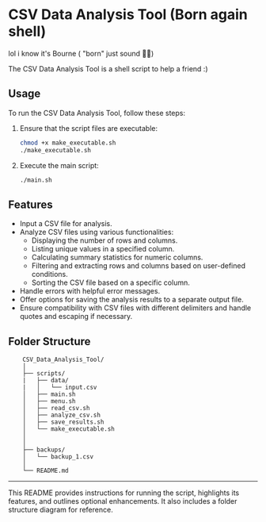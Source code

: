 # CSV Data Analysis Tool (Born again shell)

lol i know it's Bourne ( "born" just sound 🤌🏾)

The CSV Data Analysis Tool is a shell script to help a friend :)

## Usage

To run the CSV Data Analysis Tool, follow these steps:

1. Ensure that the script files are executable:

   ```bash
   chmod +x make_executable.sh
   ./make_executable.sh
   ```

2. Execute the main script:

   ```bash
   ./main.sh
   ```

## Features

- Input a CSV file for analysis.
- Analyze CSV files using various functionalities:
  - Displaying the number of rows and columns.
  - Listing unique values in a specified column.
  - Calculating summary statistics for numeric columns.
  - Filtering and extracting rows and columns based on user-defined conditions.
  - Sorting the CSV file based on a specific column.
- Handle errors with helpful error messages.
- Offer options for saving the analysis results to a separate output file.
- Ensure compatibility with CSV files with different delimiters and handle quotes and escaping if necessary.

## Folder Structure

```
    CSV_Data_Analysis_Tool/
    │
    ├── scripts/
    |   ├── data/
    |   │   └── input.csv
    │   ├── main.sh
    │   ├── menu.sh
    │   ├── read_csv.sh
    │   ├── analyze_csv.sh
    │   ├── save_results.sh
    │   └── make_executable.sh
    │
    │
    ├── backups/
    │   └── backup_1.csv
    │
    └── README.md
```

---

This README provides instructions for running the script, highlights its features, and outlines optional enhancements. It also includes a folder structure diagram for reference.
